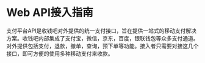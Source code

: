 # Web API接入指南

支付平台API是收钱吧对外提供的统一支付接口，旨在提供一站式的移动支付解决方案。收钱吧内部集成了支付宝，微信，京东，百度，银联钱包等众多支付通道。对外提供包括支付，退款，撤单，查询，预下单等功能。接入者只需要对接这几个接口，即可方便的使用多种移动支付来收款。 